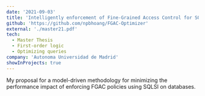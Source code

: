 ```yaml
---
date: '2021-09-03'
title: 'Intelligently enforcement of Fine-Grained Access Control for SQL queries'
github: 'https://github.com/npbhoang/FGAC-Optimizer'
external: './master21.pdf'
tech:
  - Master Thesis
  - First-order logic
  - Optimizing queries
company: 'Autonoma Universidad de Madrid'
showInProjects: true
---
```


My proposal for a model-driven methodology for minimizing the performance impact of enforcing FGAC policies using SQLSI on databases.
